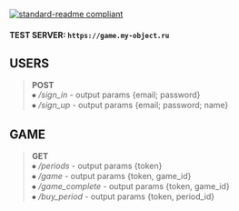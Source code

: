 [![standard-readme compliant](https://img.shields.io/badge/Project-game-green.svg?style=flat-square)](https://github.com/Hipparch/game)

#### TEST SERVER: `https://game.my-object.ru`

## USERS
  <blockquote>
    <B>POST</B><BR>
  ⦁	<i>/sign_in</i>  - output params {email; password}<br>
  ⦁	<i>/sign_up</i> - output params {email; password; name}<br>
</blockquote>

  ## GAME
<blockquote>
    <b>GET</b><br>
  ⦁	<i>/periods</i> - output params {token}  <br>
  ⦁	<i>/game</i> - output params {token, game_id}  <br>
  ⦁	<i>/game_complete</i> - output params {token, game_id} <br> 
  ⦁	<i>/buy_period</i> - output params {token, period_id}  <br>
</blockquote>
